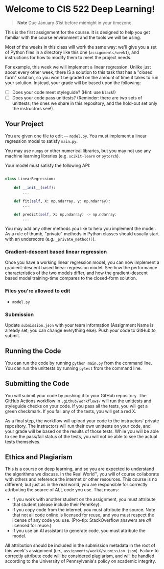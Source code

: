 # Welcome to CIS 522 Deep Learning!

> **Note** Due January 31st before midnight in your timezone 

This is the first assignment for the course. It is designed to help you get familiar with the course environment and the tools we will be using.

Most of the weeks in this class will work the same way: we'll give you a set of Python files in a directory like this one (`assignments/week1`), and instructions for how to modify them to meet the project needs.

For example, this week we will implement a linear regression. Unlike just about every other week, there IS a solution to this task that has a "closed form" solution, so you won't be graded on the amount of time it takes to run your solution. Instead, your grade will be based upon the following:

-   [ ] Does your code meet styleguide? (Hint: use `black`!)
-   [ ] Does your code pass unittests? (Reminder: there are two sets of unittests; the ones we share in this repository, and the hold-out set only the instructors see!)

## Your Project

You are given one file to edit — `model.py`. You must implement a linear regression model to satisfy `main.py`.

You may use `numpy` or other numerical libraries, but you may not use any machine learning libraries (e.g. `scikit-learn` or `pytorch`).

Your model must satisfy the following API:

```python

class LinearRegression:

    def __init__(self):
        ...

    def fit(self, X: np.ndarray, y: np.ndarray):
        ...

    def predict(self, X: np.ndarray) -> np.ndarray:
        ...

```

You may add any other methods you like to help you implement the model. As a rule of thumb, "private" methods in Python classes should usually start with an underscore (e.g. `_private_method()`).

### Gradient-descent based linear regression

Once you have a working linear regression model, you can now implement a gradient-descent based linear regression model. See how the performance characteristics of the two models differ, and how the gradient-descent based model training-time compares to the closed-form solution.

### Files you're allowed to edit

-   `model.py`

### Submission

Update `submission.json` with your team information (Assignment Name is already set; you can change everything else). Push your code to GitHub to submit.

## Running the Code

You can run the code by running `python main.py` from the command line. You can run the unittests by running `pytest` from the command line.

## Submitting the Code

You will submit your code by pushing it to your GitHub repository. The GitHub Actions workflow in `.github/workflows/` will run the unittests and styleguide checks on your code. If you pass all the tests, you will get a green checkmark. If you fail any of the tests, you will get a red X.

As a final step, the workflow will upload your code to the instructors' private repository. The instructors will run their own unittests on your code, and your grade will be based on the results of those tests. While you will be able to see the pass/fail status of the tests, you will not be able to see the actual tests themselves.

## Ethics and Plagiarism

This is a course on deep learning, and so you are expected to understand the algorithms we discuss. In the Real World™️, you will of course collaborate with others and reference the internet or other resources. This course is no different; but just as in the real world, you are responsible for correctly attributing the source of ALL code you use. That means:

-   If you work with another student on the assignment, you must attribute that student (please include their PennKey).
-   If you copy code from the internet, you must attribute the source. Note that not all code online is licensed for reuse, and you must respect the license of any code you use. (Pro-tip: StackOverflow answers are _all_ licensed for reuse.)
-   If you use an AI assistant to generate code, you must attribute the model.

All attribution should be included in the submission metadata in the root of this week's assignment (i.e., `assignments/weekX/submission.json`). Failure to correctly attribute code will be considered plagiarism, and will be handled according to the University of Pennsylvania's policy on academic integrity.
